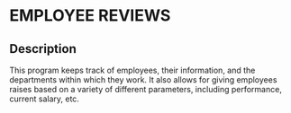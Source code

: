 # EMPLOYEE REVIEWS

## Description

This program keeps track of employees, their information, and the departments
within which they work. It also allows for giving employees raises based on
a variety of different parameters, including performance, current salary, etc.
